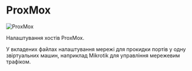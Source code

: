 # ProxMox
![ProxMox](https://www.redeszone.net/app/uploads-redeszone.net/2018/12/Proxmox-VE-5-800x388.jpg)

Налаштування хостів ProxMox.

У вкладених файлах налаштування мережі для прокидки портів у одну звіртуальних машин, наприклад Mikrotik для управління мережевим трафіком.

